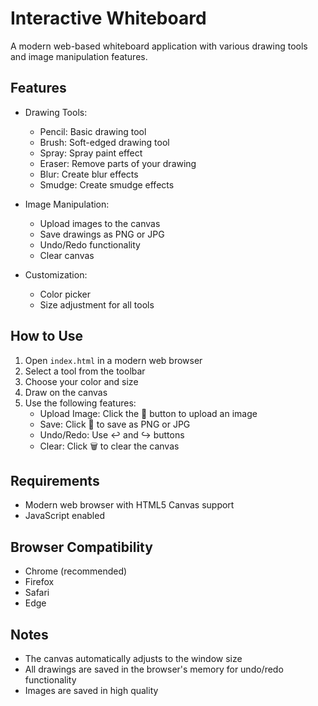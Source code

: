 # Interactive Whiteboard

A modern web-based whiteboard application with various drawing tools and image manipulation features.

## Features

- Drawing Tools:
  - Pencil: Basic drawing tool
  - Brush: Soft-edged drawing tool
  - Spray: Spray paint effect
  - Eraser: Remove parts of your drawing
  - Blur: Create blur effects
  - Smudge: Create smudge effects

- Image Manipulation:
  - Upload images to the canvas
  - Save drawings as PNG or JPG
  - Undo/Redo functionality
  - Clear canvas

- Customization:
  - Color picker
  - Size adjustment for all tools

## How to Use

1. Open `index.html` in a modern web browser
2. Select a tool from the toolbar
3. Choose your color and size
4. Draw on the canvas
5. Use the following features:
   - Upload Image: Click the 📁 button to upload an image
   - Save: Click 💾 to save as PNG or JPG
   - Undo/Redo: Use ↩️ and ↪️ buttons
   - Clear: Click 🗑️ to clear the canvas

## Requirements

- Modern web browser with HTML5 Canvas support
- JavaScript enabled

## Browser Compatibility

- Chrome (recommended)
- Firefox
- Safari
- Edge

## Notes

- The canvas automatically adjusts to the window size
- All drawings are saved in the browser's memory for undo/redo functionality
- Images are saved in high quality 